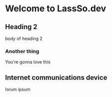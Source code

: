 # Welcome to LassSo.dev

## Heading 2

body of heading 2

### Another thing

You're gonna love this

## Internet communications device

lorum ipsum

